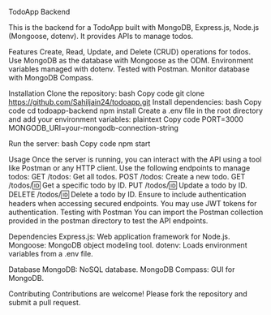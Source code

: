 TodoApp Backend

This is the backend for a TodoApp built with MongoDB, Express.js, Node.js (Mongoose, dotenv). It provides APIs to manage todos.

Features
Create, Read, Update, and Delete (CRUD) operations for todos.
Use MongoDB as the database with Mongoose as the ODM.
Environment variables managed with dotenv.
Tested with Postman.
Monitor database with MongoDB Compass.

Installation
Clone the repository:
bash
Copy code
git clone  https://github.com/Sahiljain24/todoapp.git
Install dependencies:
bash
Copy code
cd todoapp-backend
npm install
Create a .env file in the root directory and add your environment variables:
plaintext
Copy code
PORT=3000
MONGODB_URI=your-mongodb-connection-string
 
Run the server:
bash
Copy code
npm start

Usage
Once the server is running, you can interact with the API using a tool like Postman or any HTTP client.
Use the following endpoints to manage todos:
GET /todos: Get all todos.
POST /todos: Create a new todo.
GET /todos/:id: Get a specific todo by ID.
PUT /todos/:id: Update a todo by ID.
DELETE /todos/:id: Delete a todo by ID.
Ensure to include authentication headers when accessing secured endpoints. You may use JWT tokens for authentication.
Testing with Postman
You can import the Postman collection provided in the postman directory to test the API endpoints.

Dependencies
Express.js: Web application framework for Node.js.
Mongoose: MongoDB object modeling tool.
dotenv: Loads environment variables from a .env file.
 
 
Database
MongoDB: NoSQL database.
MongoDB Compass: GUI for MongoDB.

Contributing
Contributions are welcome! Please fork the repository and submit a pull request.
